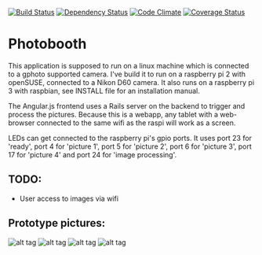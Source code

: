 [![Build Status](https://travis-ci.org/digitaltom/photobooth.png?branch=master)](https://travis-ci.org/digitaltom/photobooth)
[![Dependency Status](https://gemnasium.com/digitaltom/photobooth.svg)](https://gemnasium.com/digitaltom/photobooth)
[![Code Climate](https://codeclimate.com/github/digitaltom/photobooth.png)](https://codeclimate.com/github/digitaltom/photobooth)
[![Coverage Status](https://coveralls.io/repos/digitaltom/photobooth/badge.svg?branch=master&service=github)](https://coveralls.io/github/digitaltom/photobooth?branch=master)

# Photobooth

This application is supposed to run on a linux machine which is connected to a gphoto supported camera.
I've build it to run on a raspberry pi 2 with openSUSE, connected to a Nikon D60 camera.
It also runs on a raspberry pi 3 with raspbian, see INSTALL file for an installation manual. 

The Angular.js frontend uses a Rails server on the backend to trigger and process the pictures.
Because this is a webapp, any tablet with a web-browser connected to the same wifi as the raspi
will work as a screen.

LEDs can get connected to the raspberry pi's gpio ports.
It uses port 23 for 'ready', port 4 for 'picture 1', port 5 for 'picture 2',
port 6 for 'picture 3', port 17 for 'picture 4' and port 24 for 'image processing'.

## TODO:

* User access to images via wifi

## Prototype pictures:

![alt tag](https://raw.github.com/digitaltom/photobooth/master/public/images/readme/box_front.jpg)
![alt tag](https://raw.github.com/digitaltom/photobooth/master/public/images/readme/internals.jpg)
![alt tag](https://raw.github.com/digitaltom/photobooth/master/public/images/readme/picture_list.jpg)
![alt tag](https://raw.github.com/digitaltom/photobooth/master/public/images/readme/picture_list2.jpg)

